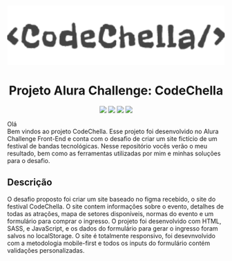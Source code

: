 <p align="center"> 
  <img src="./assets/img/Logo-escuro.svg" width="600px">
</p>
<h1 align="center">Projeto Alura Challenge: CodeChella</h1>
<p align="center">
  <img src="https://img.shields.io/badge/HTML5-E34F26?style=for-the-badge&logo=html5&logoColor=white">
  <img src="https://img.shields.io/badge/CSS3-1572B6?style=for-the-badge&logo=css3&logoColor=white">
  <img src="https://img.shields.io/badge/JavaScript-323330?style=for-the-badge&logo=javascript&logoColor=F7DF1E">
  <img src="https://img.shields.io/badge/Sass-CC6699?style=for-the-badge&logo=sass&logoColor=white">
</p>
<p>Olá<br>Bem vindos ao projeto CodeChella. Esse projeto foi desenvolvido no Alura Challenge Front-End e conta com o desafio de criar um site fictício de um festival de bandas tecnológicas. Nesse repositório vocês verão o meu resultado, bem como as ferramentas utilizadas por mim e minhas soluções para o desafio.</p>
<h2>Descrição</h2>
<p>O desafio proposto foi criar um site baseado no figma recebido, o site do festival CodeChella. O site contem informaçôes sobre o evento, detalhes de todas as atrações, mapa de setores disponíveis, normas do evento e um formulário para comprar o ingresso. O projeto foi desenvolvido com HTML, SASS, e JavaScript, e os dados do formulário para gerar o ingresso foram salvos no localStorage. O site é totalmente responsivo, foi desevnvolvido com a metodologia mobile-first e todos os inputs do formulário contém validações personalizadas.</p>
